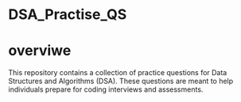# DSA_Practise_QS
<h1>overviwe</h1>
<p>This repository contains a collection of practice questions for Data Structures and Algorithms (DSA). These questions are meant to help individuals prepare for coding interviews and assessments.
</p>
